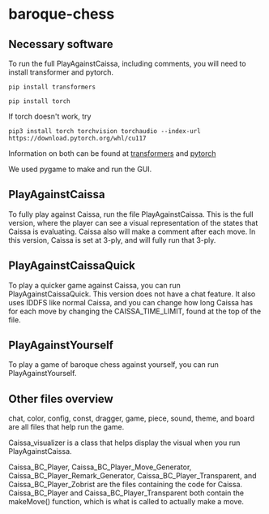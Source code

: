 # baroque-chess


## Necessary software

To run the full PlayAgainstCaissa, including comments, you will need to install transformer and pytorch. 

`pip install transformers`

`pip install torch`

If torch doesn't work, try 

`pip3 install torch torchvision torchaudio --index-url https://download.pytorch.org/whl/cu117`

Information on both can be found at [transformers](https://huggingface.co/docs/transformers/index) and
[pytorch](https://pytorch.org/)

We used pygame to make and run the GUI. 

## PlayAgainstCaissa

To fully play against Caissa, run the file PlayAgainstCaissa. This is the full version, where the player can see a visual
representation of the states that Caissa is evaluating. Caissa also will make
a comment after each move. In this version, Caissa is set at 3-ply, and will fully run that 3-ply. 

## PlayAgainstCaissaQuick

To play a quicker game against Caissa, you can run PlayAgainstCaissaQuick. This version does not have a chat feature. 
It also uses IDDFS like normal Caissa, and you can change how long Caissa has for each move by changing the CAISSA_TIME_LIMIT, found
at the top of the file. 

## PlayAgainstYourself

To play a game of baroque chess against yourself, you can run PlayAgainstYourself. 

## Other files overview
chat, color, config, const, dragger, game, piece, sound, theme, and board are all files that help run the game. 

Caissa_visualizer is a class that helps display the visual when you run PlayAgainstCaissa. 

Caissa_BC_Player, Caissa_BC_Player_Move_Generator, Caissa_BC_Player_Remark_Generator, Caissa_BC_Player_Transparent, and Caissa_BC_Player_Zobrist
are the files containing the code for Caissa. Caissa_BC_Player and Caissa_BC_Player_Transparent both contain the makeMove() function,
which is what is called to actually make a move. 
